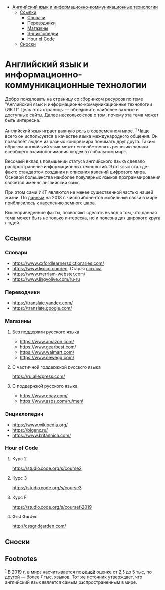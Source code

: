 - [Английский язык и информационно-коммуникационные технологии](#orga7968ce)
  - [Ссылки](#org547e93d)
    - [Словари](#org5c975bd)
    - [Переводчики](#org99bfb5f)
    - [Магазины](#orgd1e3114)
    - [Энциклопедии](#org6c59fd0)
    - [Hour of Code](#org5c7c2b9)
  - [Сноски](#org8d29506)



<a id="orga7968ce"></a>

# Английский язык и информационно-коммуникационные технологии

Добро пожаловать на страницу со сборником ресурсов по теме "Английский язык и информационно-коммуникационные технологии (ИКТ)" Цель этой страницы &mdash; объединить наиболее важные и доступные сайты. Далее несколько слов о том, почему эта тема может быть интересна.

Английский язык играет важную роль в современном мире. <sup><a id="fnr.1" class="footref" href="#fn.1">1</a></sup> Чаще всего он используется в качестве языка международного общения. Он позволяет людям из разных концов мира понимать друг друга. Таким образом английский язык может способствовать решению задачи всеобщего взаимопонимания людей в глобальном мире.

Весомый вклад в повышении статуса английского языка сделало распространение информационных технологий. Этот язык стал де-факто стандартом создания и описания явлений цифрового мира. Основой большинства наиболее популярных языков программирования является именно английский язык.

При этом сами ИКТ являются не менее существенной частью нашей жизни. По [данным](https://www.itu.int/en/ITU-D/Statistics/Documents/publications/misr2018/MISR-2018-Vol-1-E.pdf) на 2018 г. число абонентов мобильной связи в мире приблизилось к населению земного шара.

Вышеприведенные факты, позволяют сделать вывод о том, что данная тема может быть не только интересна, но и полезна для широкого круга людей.


<a id="org547e93d"></a>

## Ссылки


<a id="org5c975bd"></a>

### Словари

-   <https://www.oxfordlearnersdictionaries.com/>
-   <https://www.lexico.com/en>. Старая [ссылка](https://en.oxforddictionaries.com/).
-   <https://www.merriam-webster.com/>
-   <https://www.lingvolive.com/ru-ru>


<a id="org99bfb5f"></a>

### Переводчики

-   <https://translate.yandex.com/>
-   <https://translate.google.com/>


<a id="orgd1e3114"></a>

### Магазины

1.  Без поддержки русского языка

    -   <https://www.amazon.com/>
    -   <https://www.gearbest.com/>
    -   <https://www.walmart.com/>
    -   <https://www.newegg.com/>

2.  С частичной поддержкой русского языка

    <https://ru.aliexpress.com/>

3.  С поддержкой русского языка

    -   <https://www.ebay.com/>
    -   <https://www.asos.com/ru/men/>


<a id="org6c59fd0"></a>

### Энциклопедии

-   <https://www.wikipedia.org/>
-   <https://bigenc.ru/>
-   <https://www.britannica.com/>


<a id="org5c7c2b9"></a>

### Hour of Code

1.  Курс 2

    <https://studio.code.org/s/course2>

2.  Курс 3

    <https://studio.code.org/s/course3>

3.  Курс F

    <https://studio.code.org/s/coursef-2019>

4.  Grid Garden

    <http://cssgridgarden.com/>


<a id="org8d29506"></a>

## Сноски

## Footnotes

<sup><a id="fn.1" class="footnum" href="#fnr.1">1</a></sup> В 2019 г. в мире насчитывается по [одной](https://bigenc.ru/linguistics/text/4924604) оценке от 2,5 до 5 тыс, по [другой](https://www.ethnologue.com/statistics) &mdash; более 7 тыс. языков. Тот же [источник](https://www.ethnologue.com/language/eng) утверждает, что английский язык является самым распространенным в мире.
